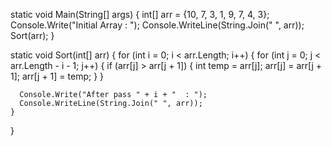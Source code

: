 static void Main(String[] args)
  {
    int[] arr = {10, 7, 3, 1, 9, 7, 4, 3};
    Console.Write("Initial Array : ");
    Console.WriteLine(String.Join(" ", arr));
    Sort(arr);
  }

  static void Sort(int[] arr)
  {
    for (int i = 0; i < arr.Length; i++)
    {
      for (int j = 0; j < arr.Length - i - 1; j++)
      {
        if (arr[j] > arr[j + 1])
        {
          int temp = arr[j];
          arr[j] = arr[j + 1];
          arr[j + 1] = temp;
        }
      }

      Console.Write("After pass " + i + "  : ");
      Console.WriteLine(String.Join(" ", arr));
    }
  }
